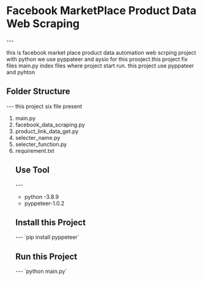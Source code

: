 <h1>Facebook MarketPlace Product Data Web Scraping</h1>
---

<P>this is facebook market place product data automation web scrping project with python
we use pyppateer and aysio for this prooject.this project fix files main.py index files where project start run.
this project use pyppateer and pyhton </p>

<h2>Folder Structure</h2>
---
this project six file present
<ol> 
<li>main.py</li>
<li>facebook_data_scraping.py</li>
<li>product_link_data_get.py</li>
<li>selecter_name.py</li>
<li>selecter_function.py</li>
<li>requirement.txt</li>


<h2>Use Tool</h2>
---
<ul>
<li>python -3.8.9</li>
<li>pyppeteer-1.0.2</li>
</ul>


<h2>Install this Project</h2>
---
`pip install pyppeteer`


<h2>Run this Project</h2> 
---
`python main.py`